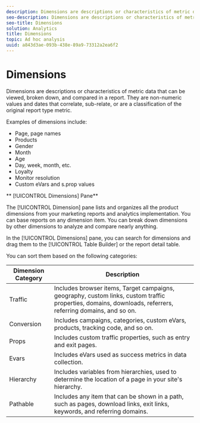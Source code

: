 ```yaml
---
description: Dimensions are descriptions or characteristics of metric data that can be viewed, broken down, and compared in a report. They are non-numeric values and dates that correlate, sub-relate, or are a classification of the original report type metric.
seo-description: Dimensions are descriptions or characteristics of metric data that can be viewed, broken down, and compared in a report. They are non-numeric values and dates that correlate, sub-relate, or are a classification of the original report type metric.
seo-title: Dimensions
solution: Analytics
title: Dimensions
topic: Ad hoc analysis
uuid: a843d3ae-093b-438e-89a9-73312a2ea6f2
---
```


# Dimensions

Dimensions are descriptions or characteristics of metric data that can be viewed, broken down, and compared in a report. They are non-numeric values and dates that correlate, sub-relate, or are a classification of the original report type metric.

Examples of dimensions include:

* Page, page names 
* Products 
* Gender 
* Month 
* Age 
* Day, week, month, etc. 
* Loyalty 
* Monitor resolution 
* Custom eVars and s.prop values

** [!UICONTROL Dimensions] Pane**

The [!UICONTROL Dimension] pane lists and organizes all the product dimensions from your marketing reports and analytics implementation. You can base reports on any dimension item. You can break down dimensions by other dimensions to analyze and compare nearly anything.

In the [!UICONTROL Dimensions] pane, you can search for dimensions and drag them to the [!UICONTROL Table Builder] or the report detail table.

You can sort them based on the following categories: 

| Dimension Category| Description |
|--- |--- |
|Traffic|Includes browser items,  Target campaigns, geography, custom links, custom traffic properties, domains, downloads, referrers, referring domains, and so on.|
|Conversion|Includes campaigns, categories, custom eVars, products, tracking code, and so on.|
|Props|Includes custom traffic properties, such as entry and exit pages.|
|Evars|Includes eVars used as success metrics in data collection.|
|Hierarchy|Includes variables from hierarchies, used to determine the location of a page in your site's hierarchy.|
|Pathable|Includes any item that can be shown in a path, such as pages, download links, exit links, keywords, and referring domains.|